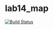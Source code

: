 # lab14_map
[![Build Status](https://travis-ci.org/xiibug/lab14_map.svg?branch=main)](https://travis-ci.org/xiibug/lab14_map)
